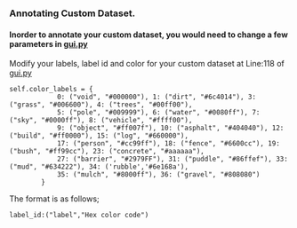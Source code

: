 ### Annotating Custom Dataset.

#### Inorder to annotate your custom dataset, you would need to change a few parameters in [gui.py](./gui.py)

Modify your labels, label id and color for your custom dataset at Line:118 of [gui.py](./gui.py)

```
self.color_labels = {
            0: ("void", "#000000"), 1: ("dirt", "#6c4014"), 3: ("grass", "#006600"), 4: ("trees", "#00ff00"),
            5: ("pole", "#009999"), 6: ("water", "#0080ff"), 7: ("sky", "#0000ff"), 8: ("vehicle", "#ffff00"),
            9: ("object", "#ff007f"), 10: ("asphalt", "#404040"), 12: ("build", "#ff0000"), 15: ("log", "#660000"),
            17: ("person", "#cc99ff"), 18: ("fence", "#6600cc"), 19: ("bush", "#ff99cc"), 23: ("concrete", "#aaaaaa"),
            27: ("barrier", "#2979FF"), 31: ("puddle", "#86ffef"), 33: ("mud", "#634222"), 34: ('rubble','#6e168a'),
            35: ("mulch", "#8000ff"), 36: ("gravel", "#808080")
        }
```
The format is as follows; 
```
label_id:("label","Hex color code")
```
